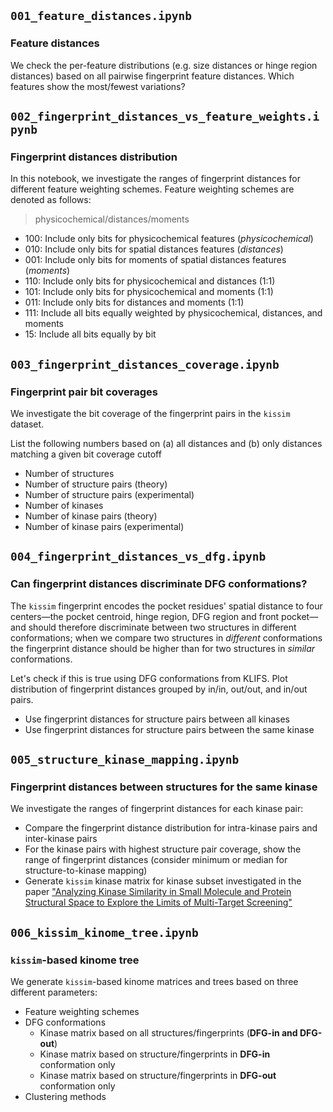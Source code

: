 ## `001_feature_distances.ipynb`

### Feature distances

We check the per-feature distributions (e.g. size distances or hinge region distances) based on all pairwise fingerprint feature distances. Which features show the most/fewest variations?


## `002_fingerprint_distances_vs_feature_weights.ipynb`

### Fingerprint distances distribution

In this notebook, we investigate the ranges of fingerprint distances for different feature weighting schemes.
Feature weighting schemes are denoted as follows: 

> physicochemical/distances/moments

- 100: Include only bits for physicochemical features (_physicochemical_)
- 010: Include only bits for spatial distances features (_distances_)
- 001: Include only bits for moments of spatial distances features (_moments_)
- 110: Include only bits for physicochemical and distances (1:1)
- 101: Include only bits for physicochemical and moments (1:1)
- 011: Include only bits for distances and moments (1:1)
- 111: Include all bits equally weighted by physicochemical, distances, and moments
- 15: Include all bits equally by bit


## `003_fingerprint_distances_coverage.ipynb`

### Fingerprint pair bit coverages

We investigate the bit coverage of the fingerprint pairs in the `kissim` dataset.

List the following numbers based on (a) all distances and (b) only distances matching a given bit coverage cutoff
- Number of structures
- Number of structure pairs (theory)
- Number of structure pairs (experimental)
- Number of kinases
- Number of kinase pairs (theory)
- Number of kinase pairs (experimental)


## `004_fingerprint_distances_vs_dfg.ipynb`

### Can fingerprint distances discriminate DFG conformations?

The `kissim` fingerprint encodes the pocket residues' spatial distance to four centers&mdash;the pocket centroid, hinge region, DFG region and front pocket&mdash;and should therefore discriminate between two structures in different conformations; when we compare two structures in *different* conformations the fingerprint distance should be higher than for two structures in *similar* conformations.

Let's check if this is true using DFG conformations from KLIFS. Plot distribution of fingerprint distances grouped by in/in, out/out, and in/out pairs.

- Use fingerprint distances for structure pairs between all kinases
- Use fingerprint distances for structure pairs between the same kinase


## `005_structure_kinase_mapping.ipynb`

### Fingerprint distances between structures for the same kinase

We investigate the ranges of fingerprint distances for each kinase pair:

- Compare the fingerprint distance distribution for intra-kinase pairs and inter-kinase pairs
- For the kinase pairs with highest structure pair coverage, show the range of fingerprint distances (consider minimum or median for structure-to-kinase mapping)
- Generate `kissim` kinase matrix for kinase subset investigated in the paper ["Analyzing Kinase Similarity in Small Molecule and Protein Structural Space to Explore the Limits of Multi-Target Screening"](https://www.mdpi.com/1420-3049/26/3/629)


## `006_kissim_kinome_tree.ipynb`

### `kissim`-based kinome tree

We generate `kissim`-based kinome matrices and trees based on three different parameters:

- Feature weighting schemes
- DFG conformations
  - Kinase matrix based on all structures/fingerprints (**DFG-in and DFG-out**)
  - Kinase matrix based on structure/fingerprints in **DFG-in** conformation only
  - Kinase matrix based on structure/fingerprints in **DFG-out** conformation only
- Clustering methods
